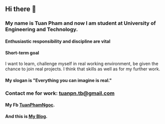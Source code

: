 ## **Hi there** 👋

### My name is Tuan Pham and now I am student at University of Engineering and Technology.
#### Enthusiastic responsibility and discipline are vital
#### Short-term goal 
I want to learn, challenge myself in real working environment, be given the chance to join real projects.
I think that skills as well as for my further work.


#### My slogan is "Everything you can imagine is real."
### Contact me for work: tuanpn.tb@gmail.com
#### My Fb  [TuanPhamNgoc](https://www.facebook.com/LeoPham.1504/).
#### And this is [My Blog](https://phamngoctuan0110.blogspot.com/).
